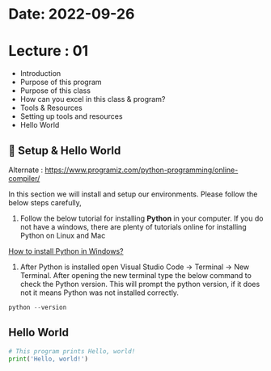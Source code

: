 # Date: 2022-09-26

# Lecture : 01

* Introduction 
* Purpose of this program
* Purpose of this class
* How can you excel in this class & program?
* Tools & Resources
* Setting up tools and resources 
* Hello World


## 📖 Setup & Hello World
Alternate : https://www.programiz.com/python-programming/online-compiler/

In this section we will install and setup our environments. Please follow the below steps carefully,

1. Follow the below tutorial for installing **Python** in your computer. If you do not have a windows, there are plenty of tutorials online for installing Python on Linux and Mac

[How to install Python in Windows?](https://www.tutorialspoint.com/how-to-install-python-in-windows)

1. After Python is installed open Visual Studio Code → Terminal → New Terminal. After opening the new terminal type the below command to check the Python version. This will prompt the python version, if it does not it means Python was not installed correctly. 

```python
python --version
```

## Hello World

```python
# This program prints Hello, world!
print('Hello, world!')

```
